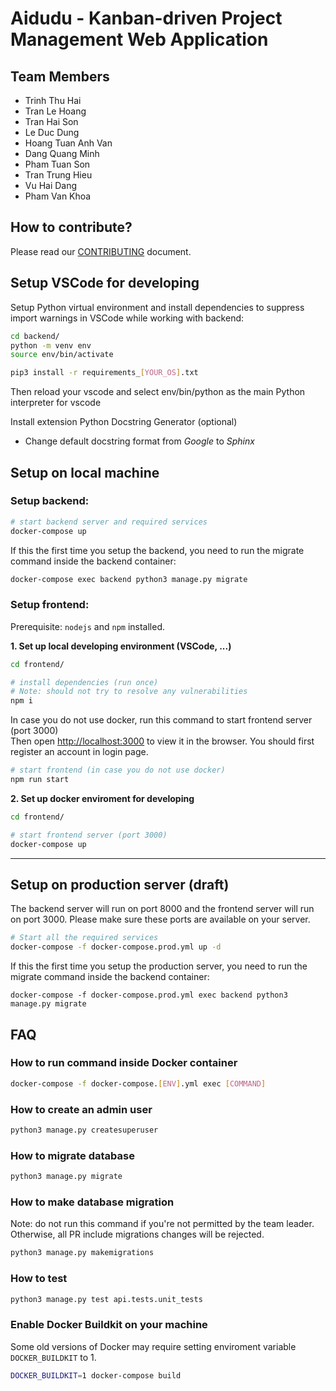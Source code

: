 # Aidudu - Kanban-driven Project Management Web Application

## Team Members

- Trinh Thu Hai
- Tran Le Hoang
- Tran Hai Son
- Le Duc Dung
- Hoang Tuan Anh Van
- Dang Quang Minh
- Pham Tuan Son
- Tran Trung Hieu
- Vu Hai Dang
- Pham Van Khoa

## How to contribute?

Please read our [CONTRIBUTING](https://github.com/hieutt99/aidudu/blob/develop/CONTRIBUTING.md) document.

## Setup VSCode for developing

Setup Python virtual environment and install dependencies to suppress import warnings in VSCode while working with backend:

```bash
cd backend/
python -m venv env
source env/bin/activate

pip3 install -r requirements_[YOUR_OS].txt
```

Then reload your vscode and select env/bin/python as the main Python interpreter for vscode

Install extension Python Docstring Generator (optional)

- Change default docstring format from _Google_ to _Sphinx_

## Setup on local machine

### Setup backend:

```bash
# start backend server and required services
docker-compose up
```

If this the first time you setup the backend, you need to run the migrate command inside the backend container:

```bash
docker-compose exec backend python3 manage.py migrate
```

### Setup frontend:

Prerequisite: `nodejs` and `npm` installed.

**1. Set up local developing environment (VSCode, ...)**

```bash
cd frontend/

# install dependencies (run once)
# Note: should not try to resolve any vulnerabilities
npm i
```

In case you do not use docker, run this command to start frontend server (port 3000) <br>
Then open [http://localhost:3000](http://localhost:3000) to view it in the browser. You should first register an account in login page.

```bash
# start frontend (in case you do not use docker)
npm run start
```

**2. Set up docker enviroment for developing**

```bash
cd frontend/

# start frontend server (port 3000)
docker-compose up
```

---

## Setup on production server (draft)

The backend server will run on port 8000 and the frontend server will run on port 3000. Please make sure these ports are available on your server.

```bash
# Start all the required services
docker-compose -f docker-compose.prod.yml up -d
```

If this the first time you setup the production server, you need to run the migrate command inside the backend container:

```
docker-compose -f docker-compose.prod.yml exec backend python3 manage.py migrate
```

## FAQ

### How to run command inside Docker container

```bash
docker-compose -f docker-compose.[ENV].yml exec [COMMAND]
```

### How to create an admin user

```bash
python3 manage.py createsuperuser
```

### How to migrate database

```bash
python3 manage.py migrate
```

### How to make database migration

Note: do not run this command if you're not permitted by the team leader. Otherwise, all PR include migrations changes will be rejected.

```bash
python3 manage.py makemigrations
```

### How to test

```bash
python3 manage.py test api.tests.unit_tests
```

### Enable Docker Buildkit on your machine

Some old versions of Docker may require setting enviroment variable `DOCKER_BUILDKIT` to 1.

```bash
DOCKER_BUILDKIT=1 docker-compose build
```

